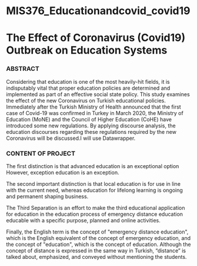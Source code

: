 # MIS376_Educationandcovid_covid19

# The Effect of Coronavirus (Covid19) Outbreak on Education Systems

### ABSTRACT
Considering that education is one of the most heavily-hit
fields, it is indisputably vital that proper education policies are determined and implemented as part of an effective social state policy. This
study examines the effect of the new Coronavirus on Turkish educational policies. Immediately after the Turkish Ministry of Health announced
that the first case of Covid-19 was confirmed in Turkey in March 2020,
the Ministry of Education (MoNE) and the Council of Higher Education
(CoHE) have introduced some new regulations. By applying discourse
analysis, the education discourses regarding these regulations required by
the new Coronavirus will be discussed.I will use Datawrapper.

### CONTENT OF PROJECT 
The first distinction is that advanced education is an exceptional option However, exception education is an exception.

The second important distinction is that local education is for use in line with the current need, whereas education for lifelong learning is ongoing and permanent shaping business.

The Third Separation is an effort to make the third educational application for education in the education process of emergency distance education educable with a specific purpose, planned and online activities.

Finally, the English term is the concept of "emergency distance education", which is the English equivalent of the concept of emergency education, and the concept of "education", which is the concept of education. Although the concept of distance is expressed in the same way in Turkish, “distance” is talked about, emphasized, and conveyed without mentioning the students.

